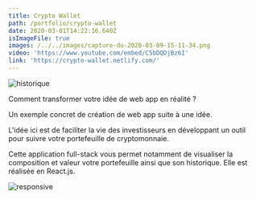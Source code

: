 ```yaml
---
title: Crypto Wallet
path: /portfolio/crypto-wallet
date: 2020-03-01T14:22:16.640Z
isImageFile: true
images: /../../images/capture-du-2020-03-09-15-11-34.png
video: 'https://www.youtube.com/embed/C5bDQDjBz6I'
link: 'https://crypto-wallet.netlify.com/'
---
```

![historique](/../../images/capture-du-2020-03-09-15-11-46.png "historique")

Comment transformer votre idée de web app en réalité ?

Un exemple concret de création de web app suite à une idée.

L'idée ici est de faciliter la vie des investisseurs en développant un outil pour suivre votre portefeuille de cryptomonnaie.

Cette application full-stack vous permet notamment de visualiser la composition et valeur votre portefeuille ainsi que son historique. Elle est réalisée en React.js.

![responsive](/../../images/capture-du-2020-03-09-15-09-47.png "responsive")
